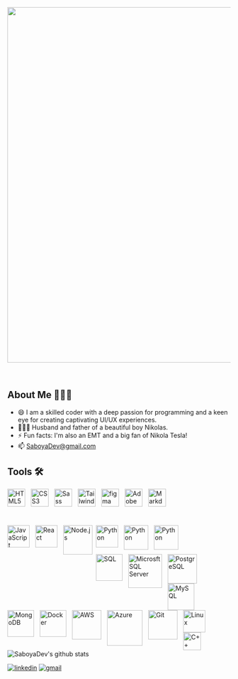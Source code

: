 <p align="center">
  <img width="800" src="https://github.com/SaboyaDev/SaboyaDev/assets/16430662/701d2340-d579-4e14-a4ff-777b55c762a0" />

</p>

<br />

## About Me 👨🏻‍💻

- 😄 I am a skilled coder with a deep passion for programming and a keen eye for creating captivating UI/UX experiences.
- 👨‍👩‍👦 Husband and father of a beautiful boy Nikolas.
- ⚡ Fun facts: I'm also an EMT and a big fan of Nikola Tesla!
- 📫 SaboyaDev@gmail.com

## Tools 🛠️

<img align="left" alt="HTML5" width="40px" src="https://cdn.jsdelivr.net/gh/devicons/devicon/icons/html5/html5-original-wordmark.svg" style="padding-right:10px;" />
<img align="left" alt="CSS3" width="40px" src="https://cdn.jsdelivr.net/gh/devicons/devicon/icons/css3/css3-original-wordmark.svg" style="padding-right:10px;" />
<img align="left" alt="Sass" width="40px" src="https://cdn.jsdelivr.net/gh/devicons/devicon/icons/sass/sass-original.svg" style="padding-right:10px;" />
<img align="left" alt="Tailwind CSS" width="40px" src="https://cdn.jsdelivr.net/gh/devicons/devicon/icons/tailwindcss/tailwindcss-plain.svg" style="padding-right:10px;" />
<img align="left" alt="figma" width="40px" src="https://cdn.jsdelivr.net/gh/devicons/devicon/icons/figma/figma-original.svg" style="padding-right:10px;" />
<img align="left" alt="Adobe XD" width="40px" src="https://upload.wikimedia.org/wikipedia/commons/c/c2/Adobe_XD_CC_icon.svg" style="padding-right:10px;" />
<img align="left" alt="Markdown" width="40px" src="https://cdn.jsdelivr.net/gh/devicons/devicon/icons/markdown/markdown-original.svg" style="padding-right:10px;" />

<br />
<br />
<br />
<br />

<img align="left" alt="JavaScript" width="50px" src="https://cdn.jsdelivr.net/gh/devicons/devicon/icons/javascript/javascript-original.svg" style="padding-right:10px;" /><img align="left" alt="React" width="50px" src="https://cdn.jsdelivr.net/gh/devicons/devicon/icons/react/react-original-wordmark.svg" style="padding-right:10px;" /><img align="left" alt="Node.js" width="66px" src="https://upload.wikimedia.org/wikipedia/commons/d/d9/Node.js_logo.svg" style="padding-right:5px;" /><img align="left" alt="Python" width="50px" src="https://cdn.jsdelivr.net/gh/devicons/devicon/icons/python/python-original-wordmark.svg" style="padding-right:10px;" /><img align="left" alt="Python" width="55px" src="https://cdn.jsdelivr.net/gh/devicons/devicon/icons/php/php-original.svg" style="padding-right:10px;" /><img align="left" alt="Python" width="55px" src="https://cdn.jsdelivr.net/gh/devicons/devicon/icons/laravel/laravel-plain-wordmark.svg" style="padding-right:10px;" />

<br />
<br />
<br />

<img align="left" alt="SQL" width="60px" src="https://user-images.githubusercontent.com/16430662/232581284-371a2b89-7179-42a6-8034-a8e931b15c86.png" style="padding-right:10px;" /><img align="left" alt="Microsft SQL Server" width="76px" src="https://cdn.jsdelivr.net/gh/devicons/devicon/icons/microsoftsqlserver/microsoftsqlserver-plain-wordmark.svg" style="padding-right:10px;" /><img align="left" alt="PostgreSQL" width="66px" src="https://cdn.jsdelivr.net/gh/devicons/devicon/icons/postgresql/postgresql-original-wordmark.svg" style="padding-right:10px;" /><img align="left" alt="MySQL" width="60px" src="https://cdn.jsdelivr.net/gh/devicons/devicon/icons/mysql/mysql-original.svg" style="padding-right:10px;" /><img align="left" alt="MongoDB" width="60px" src="https://cdn.jsdelivr.net/gh/devicons/devicon/icons/mongodb/mongodb-original.svg" style="padding-right:10px;" />

<br />
<br />
<br />
<br />

<img align="left" alt="Docker" width="60px" src="https://cdn.jsdelivr.net/gh/devicons/devicon/icons/docker/docker-original-wordmark.svg" style="padding-right:10px;" /><img align="left" alt="AWS" width="66px" src="https://cdn.jsdelivr.net/gh/devicons/devicon/icons/amazonwebservices/amazonwebservices-original-wordmark.svg" style="padding-right:10px;" /><img align="left" alt="Azure" width="80px" src="https://cdn.jsdelivr.net/gh/devicons/devicon/icons/azure/azure-original-wordmark.svg" style="padding-right:10px;" /><img align="left" alt="Git" width="66px" src="https://cdn.jsdelivr.net/gh/devicons/devicon/icons/git/git-original-wordmark.svg" style="padding-right:10px;" /><img align="left" alt="Linux" width="50px" src="https://cdn.jsdelivr.net/gh/devicons/devicon/icons/linux/linux-original.svg" style="padding-right:10px;" /><img align="left" alt="C++" width="40px" src="https://raw.githubusercontent.com/isocpp/logos/master/cpp_logo.svg" style="padding-right:10px;" />

<br />
<br />
<br />
<br />

<!--
## 👨🏽‍💻 Software Projects:

- <b>Static S3 Website Deployment via Terrafrom</b>
  - [Cloud Resume Challenge](https://github.com/SaboyaDev/cloudresumechallenge)
- <b>Microservices, Containers, and Serverless Deployment</b>
  - [Deploying Containerized Flask and React Microservices On EC2](https://github.com/SaboyaDev/flask-react-aws-ec2)
- <b>Solo Project Final Exam For Rutgers Coding Bootcamp</b>
  - [Instructor Portal App](https://github.com/SaboyaDev/instructorportal-python)

## 💻 Information Technology Projects:

- <b>Microsoft Azure</b>
  - [Network Security Groups (NSGs) and Inspecting Network Protocols](https://github.com/SaboyaDev/azure-network-protocols)
  - [Configuring (On-premises) Active Directory Within Azure](https://github.com/SaboyaDev/configure-active-directory)
- <b>osTicket (Help Desk Ticketing System)</b>
  - [osTicket: Prerequisites and Installation](https://github.com/SaboyaDev/osticket-prerequisites)
  - [osTicket: Post-Installation Configuration](https://github.com/SaboyaDev/post-install-config)
  - [osTicket: Ticket Lifecycle Examples](https://github.com/SaboyaDev/ticket-lifecycle)
-->

![SaboyaDev's github stats](https://github-readme-stats.vercel.app/api?username=SaboyaDev&show_icons=true&theme=tokyonight&include_all_commits=true&count_private=true&)
<br />

[![linkedin](https://img.shields.io/badge/linkedin-0A66C2?style=for-the-badge&logo=linkedin&logoColor=white)](https://www.linkedin.com/in/joseluissaboya/) [![gmail](https://img.shields.io/badge/gmail-C0392B?style=for-the-badge&logo=gmail&logoColor=white)](mailto:saboyadev@gmail.com)
